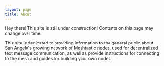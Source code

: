 ```yaml
---
layout: page
title: About
---
```


<p class="message">
  Hey there! This site is still under construction! Contents on this page may change over time.
</p>

This site is dedicated to providing information to the general public about San Angelo's growing network of [Meshtastic](https://meshtastic.org) nodes, used for decentralized text message communication, as well as provide instructions for connecting to the mesh and guides for building your own nodes. 